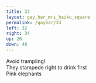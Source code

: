 ```yaml
---
title: 33
layout: gay_bar_mri_haiku_square
permalink: /gaybar/33
left: 32
right: 34
up: 26
down: 40
---
```

Avoid trampling!  
They stampede right to drink first  
Pink elephants
